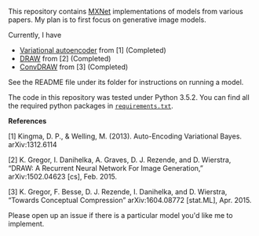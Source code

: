 This repository contains [MXNet](https://mxnet.incubator.apache.org/) implementations of models from various papers. My plan is to first focus on generative image models.

Currently, I have
- [Variational autoencoder](vae/) from [1] (Completed)
- [DRAW](draw/) from [2] (Completed)
- [ConvDRAW](convdraw/) from [3] (Completed)

See the README file under its folder for instructions on running a model.

The code in this repository was tested under Python 3.5.2. You can find all the required python packages in [`requirements.txt`](requirements.txt).



**References**

[1] Kingma, D. P., & Welling, M. (2013). Auto-Encoding Variational Bayes. arXiv:1312.6114

[2] K. Gregor, I. Danihelka, A. Graves, D. J. Rezende, and D. Wierstra, “DRAW: A Recurrent Neural Network For Image Generation,” arXiv:1502.04623 [cs], Feb. 2015.

[3] K. Gregor, F. Besse, D. J. Rezende, I. Danihelka, and D. Wierstra, “Towards Conceptual Compression” arXiv:1604.08772 [stat.ML], Apr. 2015.

Please open up an issue if there is a particular model you'd like me to implement.

